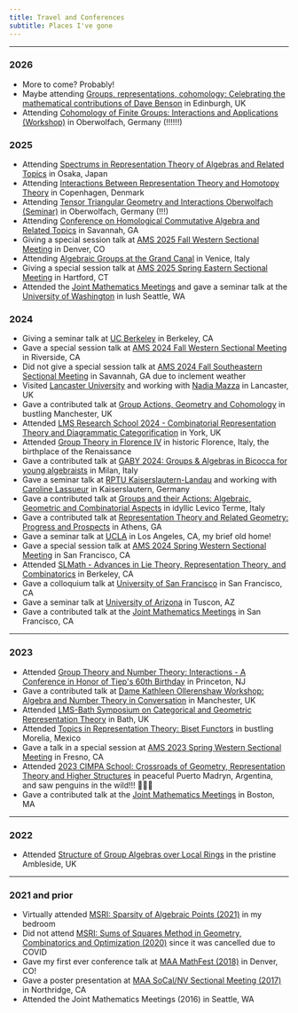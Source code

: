 ```yaml
---
title: Travel and Conferences
subtitle: Places I've gone
---
```



---
### 2026

- More to come? Probably!
- Maybe attending [Groups, representations, cohomology: Celebrating the mathematical contributions of Dave Benson](https://icms.ac.uk/activities/workshop/groups-representations-cohomology/) in Edinburgh, UK
- Attending [Cohomology of Finite Groups: Interactions and Applications (Workshop)](https://www.mfo.de/www/activity/2609) in Oberwolfach, Germany (!!!!!!)

### 2025

- Attending [Spectrums in Representation Theory of Algebras and Related Topics](https://pabloocal.github.io/SRTART2025/) in Osaka, Japan
- Attending [Interactions Between Representation Theory and Homotopy Theory](https://www.math.ku.dk/english/calendar/events/interactions-homotopy-representation-theory/) in Copenhagen, Denmark
- Attending [Tensor Triangular Geometry and Interactions Oberwolfach (Seminar)](https://www.mfo.de/occasion/2543a/www_view) in Oberwolfach, Germany (!!!)
- Attending [Conference on Homological Commutative Algebra and Related Topics](https://sites.google.com/georgiasouthern.edu/commutative-algebra-2025/home?authuser=0) in Savannah, GA
- Giving a special session talk at [AMS 2025 Fall Western Sectional Meeting](https://www.ams.org/meetings/sectional/2326_program.html) in Denver, CO
- Attending [Algebraic Groups at the Grand Canal](https://sites.google.com/view/aggc) in Venice, Italy
- Giving a special session talk at [AMS 2025 Spring Eastern Sectional Meeting](https://www.ams.org/meetings/sectional/2320_program.html) in Hartford, CT
- Attended the [Joint Mathematics Meetings](https://jointmathematicsmeetings.org/jmm) and gave a seminar talk at the [University of Washington](https://math.washington.edu/) in lush Seattle, WA


### 2024

- Giving a seminar talk at [UC Berkeley](https://math.berkeley.edu/home) in Berkeley, CA
- Gave a special session talk at [AMS 2024 Fall Western Sectional Meeting](https://www.ams.org/meetings/sectional/2304_program.html) in Riverside, CA
- Did not give a special session talk at [AMS 2024 Fall Southeastern Sectional Meeting](https://www.ams.org/meetings/sectional/2315_program.html) in Savannah, GA due to inclement weather
- Visited [Lancaster University](https://www.lancaster.ac.uk/maths/) and working with [Nadia Mazza](https://www.lancaster.ac.uk/maths/people/nadia-mazza) in Lancaster, UK
- Gave a contributed talk at [Group Actions, Geometry and Cohomology](https://sites.google.com/view/gagcmanchester/home) in bustling Manchester, UK
- Attended [LMS Research School 2024 - Combinatorial Representation Theory and Diagrammatic Categorification](https://sites.google.com/view/york-lms-research-school-2024/home) in York, UK
- Attended [Group Theory in Florence IV](https://sites.google.com/view/groupsinflorenceiv/) in historic Florence, Italy, the birthplace of the Renaissance
- Gave a contributed talk at [GABY 2024: Groups & Algebras in Bicocca for young algebraists](https://staff.matapp.unimib.it/~/gaby/gaby2024/index.html) in Milan, Italy
- Gave a seminar talk at [RPTU Kaiserslautern-Landau](https://math.rptu.de/en/home) and working with [Caroline Lassueur](https://agag-lassueur.math.rptu.de/~lassueur/en/) in Kaiserslautern, Germany
- Gave a contributed talk at [Groups and their Actions: Algebraic, Geometric and Combinatorial Aspects](https://gaagc24.github.io) in idyllic Levico Terme, Italy
- Gave a contributed talk at [Representation Theory and Related Geometry: Progress and Prospects](https://sites.google.com/view/representation-theory-geometry) in Athens, GA
- Gave a seminar talk at [UCLA](https://ww3.math.ucla.edu/) in Los Angeles, CA, my brief old home!
- Gave a special session talk at [AMS 2024 Spring Western Sectional Meeting](http://www.ams.org/meetings/sectional/2299_program.html) in San Francisco, CA
- Attended [SLMath - Advances in Lie Theory, Representation Theory, and Combinatorics](https://www.slmath.org/workshops/1065) in Berkeley, CA
- Gave a colloquium talk at [University of San Francisco](https://myusf.usfca.edu/arts-sciences/mathematics) in San Francisco, CA
- Gave a seminar talk at [University of Arizona](https://www.math.arizona.edu/) in Tuscon, AZ
- Gave a contributed talk at the [Joint Mathematics Meetings](https://www.jointmathematicsmeetings.org/meetings/national/jmm2024/2300_program.html) in San Francisco, CA

---

### 2023

- Attended [Group Theory and Number Theory: Interactions - A Conference in Honor of Tiep's 60th Birthday](https://sites.google.com/view/tiep60conference) in Princeton, NJ
- Gave a contributed talk at [Dame Kathleen Ollerenshaw Workshop: Algebra and Number Theory in Conversation](https://sites.google.com/view/antic-manchester/home?authuser=0) in Manchester, UK
- Attended [LMS-Bath Symposium on Categorical and Geometric Representation Theory](https://www.lms.ac.uk/events/symposium/CategoricalandGeometricRepresentationTheory) in Bath, UK
- Attended [Topics in Representation Theory: Biset Functors](https://shi.matmor.unam.mx/workshop/main.html) in bustling Morelia, Mexico
- Gave a talk in a special session at [AMS 2023 Spring Western Sectional Meeting](http://www.ams.org/meetings/sectional/2293_program.html) in Fresno, CA
- Attended [2023 CIMPA School: Crossroads of Geometry, Representation Theory and Higher Structures](https://crossroads-2023.github.io/speakers.html) in peaceful Puerto Madryn, Argentina, and saw penguins in the wild!!! 🐧🐧🐧
- Gave a contributed talk at the [Joint Mathematics Meetings](https://www.jointmathematicsmeetings.org/meetings/national/jmm2023/2270_program.html) in Boston, MA

---

### 2022

- Attended [Structure of Group Algebras over Local Rings](https://sites.google.com/view/ambleside2022/home?authuser=0) in the pristine Ambleside, UK

---

### 2021 and prior

- Virtually attended [MSRI: Sparsity of Algebraic Points (2021)](https://www.msri.org/summer_schools/962) in my bedroom
- Did not attend [MSRI: Sums of Squares Method in Geometry, Combinatorics and Optimization (2020)](https://www.msri.org/summer_schools/924) since it was cancelled due to COVID
- Gave my first ever conference talk at [MAA MathFest (2018)](https://www.maa.org/sites/default/files/pdf/mathfest/2018/MathFestProgram2018.pdf) in Denver, CO!
- Gave a poster presentation at [MAA SoCal/NV Sectional Meeting (2017)](http://sections.maa.org/socalnv/Meeting2017Spring.html) in Northridge, CA
- Attended the Joint Mathematics Meetings (2016) in Seattle, WA

